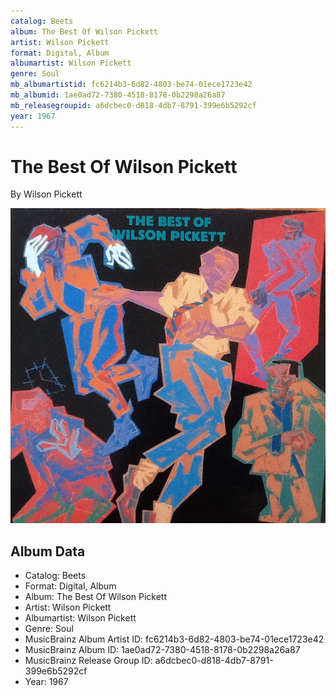 ```yaml
---
catalog: Beets
album: The Best Of Wilson Pickett
artist: Wilson Pickett
format: Digital, Album
albumartist: Wilson Pickett
genre: Soul
mb_albumartistid: fc6214b3-6d82-4803-be74-01ece1723e42
mb_albumid: 1ae0ad72-7380-4518-8178-0b2298a26a87
mb_releasegroupid: a6dcbec0-d818-4db7-8791-399e6b5292cf
year: 1967
---
```


# The Best Of Wilson Pickett

By Wilson Pickett

![](../../assets/beetscovers/Wilson_Pickett-The_Best_Of_Wilson_Pickett.jpg)

## Album Data

- Catalog: Beets
- Format: Digital, Album
- Album: The Best Of Wilson Pickett
- Artist: Wilson Pickett
- Albumartist: Wilson Pickett
- Genre: Soul
- MusicBrainz Album Artist ID: fc6214b3-6d82-4803-be74-01ece1723e42
- MusicBrainz Album ID: 1ae0ad72-7380-4518-8178-0b2298a26a87
- MusicBrainz Release Group ID: a6dcbec0-d818-4db7-8791-399e6b5292cf
- Year: 1967

